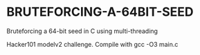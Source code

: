 # BRUTEFORCING-A-64BIT-SEED
Bruteforcing a 64-bit seed in C using multi-threading


Hacker101 modelv2 challenge. Compile with gcc -O3 main.c
